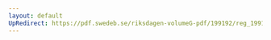 ```yaml
---
layout: default
UpRedirect: https://pdf.swedeb.se/riksdagen-volumeG-pdf/199192/reg_199192/reg_199192_0201.pdf
---
```

